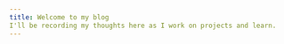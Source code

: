 ```yaml
---
title: Welcome to my blog
I'll be recording my thoughts here as I work on projects and learn.
---
```


